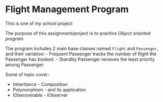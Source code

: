 # Flight Management Program

This is one of my school project

The purpose of this assignment/project is to practice *Object oriented program*

The program includes 2 main base classes named `Flight` and `Passenger`, and their variation:
	- Frequent Passenger tracks the number of flight the Passenger has booked.
	- Standby Passenger recieves the least priority among Passenger. 

Some of topic cover:
* Inheritance - Composition
* Polymorphism - and its application
* IObersverable - IObserver		
